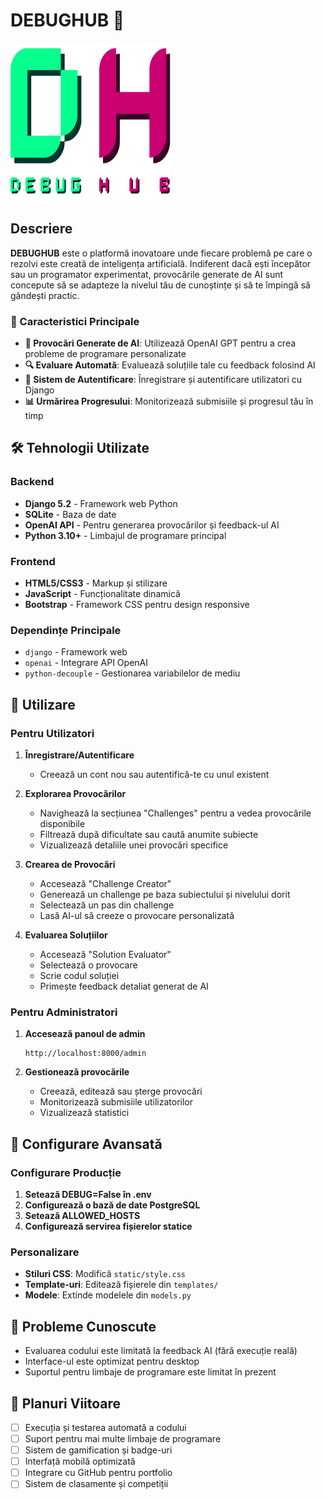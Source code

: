 # DEBUGHUB 🚀
<img src="hakaton/static/images/logo.png" width="256" height="256" alt="logo" align="Center" />  

## Descriere

**DEBUGHUB** este o platformă inovatoare unde fiecare problemă pe care o rezolvi este creată de inteligența artificială. Indiferent dacă ești începător sau un programator experimentat, provocările generate de AI sunt concepute să se adapteze la nivelul tău de cunoștințe și să te împingă să gândești practic.

### 🎯 Caracteristici Principale

- **🤖 Provocări Generate de AI**: Utilizează OpenAI GPT pentru a crea probleme de programare personalizate
- **🔍 Evaluare Automată**: Evaluează soluțiile tale cu feedback folosind AI
- **👤 Sistem de Autentificare**: Înregistrare și autentificare utilizatori cu Django
- **📊 Urmărirea Progresului**: Monitorizează submisiile și progresul tău în timp

## 🛠️ Tehnologii Utilizate

### Backend
- **Django 5.2** - Framework web Python
- **SQLite** - Baza de date
- **OpenAI API** - Pentru generarea provocărilor și feedback-ul AI
- **Python 3.10+** - Limbajul de programare principal

### Frontend
- **HTML5/CSS3** - Markup și stilizare
- **JavaScript** - Funcționalitate dinamică
- **Bootstrap** - Framework CSS pentru design responsive

### Dependințe Principale
- `django` - Framework web
- `openai` - Integrare API OpenAI
- `python-decouple` - Gestionarea variabilelor de mediu


## 📖 Utilizare

### Pentru Utilizatori

1. **Înregistrare/Autentificare**
   - Creează un cont nou sau autentifică-te cu unul existent

2. **Explorarea Provocărilor**
   - Navighează la secțiunea "Challenges" pentru a vedea provocările disponibile
   - Filtrează după dificultate sau caută anumite subiecte
   - Vizualizează detaliile unei provocări specifice

3. **Crearea de Provocări**
   - Accesează "Challenge Creator"
   - Generează un challenge pe baza subiectului și nivelului dorit
   - Selectează un pas din challenge
   - Lasă AI-ul să creeze o provocare personalizată

4. **Evaluarea Soluțiilor**
   - Accesează "Solution Evaluator"
   - Selectează o provocare
   - Scrie codul soluției
   - Primește feedback detaliat generat de AI

### Pentru Administratori

1. **Accesează panoul de admin**
   ```
   http://localhost:8000/admin
   ```

2. **Gestionează provocările**
   - Creează, editează sau șterge provocări
   - Monitorizează submisiile utilizatorilor
   - Vizualizează statistici

## 🔧 Configurare Avansată

### Configurare Producție

1. **Setează DEBUG=False în .env**
2. **Configurează o bază de date PostgreSQL**
3. **Setează ALLOWED_HOSTS**
4. **Configurează servirea fișierelor statice**

### Personalizare

- **Stiluri CSS**: Modifică `static/style.css`
- **Template-uri**: Editează fișierele din `templates/`
- **Modele**: Extinde modelele din `models.py`


## 🐛 Probleme Cunoscute

- Evaluarea codului este limitată la feedback AI (fără execuție reală)
- Interface-ul este optimizat pentru desktop
- Suportul pentru limbaje de programare este limitat în prezent

## 🔮 Planuri Viitoare

- [ ] Execuția și testarea automată a codului
- [ ] Suport pentru mai multe limbaje de programare
- [ ] Sistem de gamification și badge-uri
- [ ] Interfață mobilă optimizată
- [ ] Integrare cu GitHub pentru portfolio
- [ ] Sistem de clasamente și competiții
